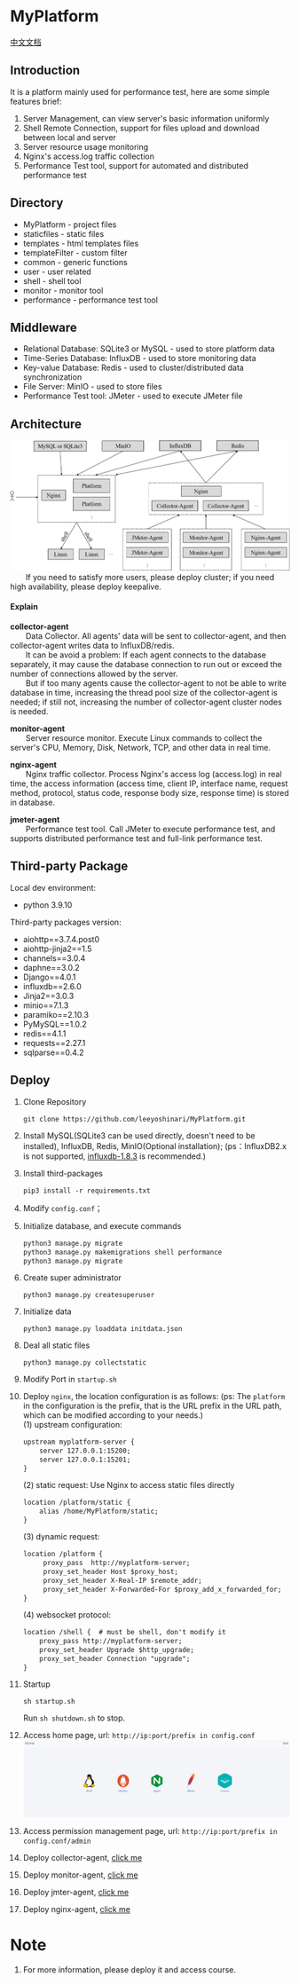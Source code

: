 # MyPlatform
[中文文档](https://github.com/leeyoshinari/MyPlatform/blob/main/templates/course_zh.md)

## Introduction
It is a platform mainly used for performance test, here are some simple features brief: <br>
1. Server Management, can view server's basic information uniformly<br>
2. Shell Remote Connection, support for files upload and download between local and server<br>
3. Server resource usage monitoring<br>
4. Nginx's access.log traffic collection<br>
5. Performance Test tool, support for automated and distributed performance test<br>

## Directory
- MyPlatform - project files
- staticfiles - static files
- templates - html templates files
- templateFilter - custom filter
- common - generic functions
- user - user related
- shell - shell tool
- monitor - monitor tool
- performance - performance test tool

## Middleware
- Relational Database: SQLite3 or MySQL - used to store platform data
- Time-Series Database: InfluxDB - used to store monitoring data
- Key-value Database: Redis - used to cluster/distributed data synchronization
- File Server: MinIO - used to store files
- Performance Test tool: JMeter - used to execute JMeter file

## Architecture
![](https://github.com/leeyoshinari/MyPlatform/blob/main/staticfiles/img/myPlarform.png)
&emsp;&emsp;If you need to satisfy more users, please deploy cluster; if you need high availability, please deploy keepalive.

#### Explain
**collector-agent**<br>
&emsp;&emsp;Data Collector. All agents' data will be sent to collector-agent, and then collector-agent writes data to InfluxDB/redis.<br>
&emsp;&emsp;It can be avoid a problem: If each agent connects to the database separately, it may cause the database connection to run out or exceed the number of connections allowed by the server. <br>
&emsp;&emsp;But if too many agents cause the collector-agent to not be able to write database in time, increasing the thread pool size of the collector-agent is needed; if still not, increasing the number of collector-agent cluster nodes is needed.

**monitor-agent**<br>
&emsp;&emsp;Server resource monitor. Execute Linux commands to collect the server's CPU, Memory, Disk, Network, TCP, and other data in real time.

**nginx-agent**<br>
&emsp;&emsp;Nginx traffic collector. Process Nginx's access log (access.log) in real time, the access information (access time, client IP, interface name, request method, protocol, status code, response body size, response time) is stored in database.

**jmeter-agent**<br>
&emsp;&emsp;Performance test tool. Call JMeter to execute performance test, and supports distributed performance test and full-link performance test.

## Third-party Package
Local dev environment:
- python 3.9.10

Third-party packages version:
- aiohttp==3.7.4.post0
- aiohttp-jinja2==1.5
- channels==3.0.4
- daphne==3.0.2
- Django==4.0.1
- influxdb==2.6.0
- Jinja2==3.0.3
- minio==7.1.3
- paramiko==2.10.3
- PyMySQL==1.0.2
- redis==4.1.1
- requests==2.27.1
- sqlparse==0.4.2

## Deploy
1. Clone Repository
    ```shell script
    git clone https://github.com/leeyoshinari/MyPlatform.git
    ``` 

2. Install MySQL(SQLite3 can be used directly, doesn't need to be installed), InfluxDB, Redis, MinIO(Optional installation); (ps：InfluxDB2.x is not supported, [ influxdb-1.8.3](https://dl.influxdata.com/influxdb/releases/influxdb-1.8.3.x86_64.rpm ) is recommended.)

3. Install third-packages
    ```shell script
    pip3 install -r requirements.txt
    ```

4. Modify `config.conf`；

5. Initialize database, and execute commands
    ```shell script
    python3 manage.py migrate
    python3 manage.py makemigrations shell performance
    python3 manage.py migrate
    ```

6. Create super administrator
    ```shell script
    python3 manage.py createsuperuser
    ```

7. Initialize data
    ```shell script
    python3 manage.py loaddata initdata.json
    ```

8. Deal all static files
    ```shell script
    python3 manage.py collectstatic
    ```

9. Modify Port in `startup.sh`

10. Deploy `nginx`, the location configuration is as follows: (ps: The `platform` in the configuration is the prefix, that is the URL prefix in the URL path, which can be modified according to your needs.)<br>
    (1) upstream configuration:
    ```shell script
    upstream myplatform-server {
        server 127.0.0.1:15200;
        server 127.0.0.1:15201;
    }
    ```
    (2) static request: Use Nginx to access static files directly
    ```shell script
    location /platform/static {
        alias /home/MyPlatform/static;
    }
    ```
    (3) dynamic request:
    ```shell script
    location /platform {
         proxy_pass  http://myplatform-server;
         proxy_set_header Host $proxy_host;
         proxy_set_header X-Real-IP $remote_addr;
         proxy_set_header X-Forwarded-For $proxy_add_x_forwarded_for;
    }
    ```
    (4) websocket protocol:
    ```shell script
    location /shell {  # must be shell, don't modify it
        proxy_pass http://myplatform-server;
        proxy_set_header Upgrade $http_upgrade;
        proxy_set_header Connection "upgrade";
    }
    ```

11. Startup
    ```shell script
    sh startup.sh
    ```
    Run `sh shutdown.sh` to stop.

12. Access home page, url: `http://ip:port/prefix in config.conf`
![](https://github.com/leeyoshinari/MyPlatform/blob/main/staticfiles/img/home.JPG)

13. Access permission management page, url: `http://ip:port/prefix in config.conf/admin`

14. Deploy collector-agent, [click me](https://github.com/leeyoshinari/collector_agent)

15. Deploy monitor-agent, [click me](https://github.com/leeyoshinari/monitor_agent)

16. Deploy jmter-agent, [click me](https://github.com/leeyoshinari/jmeter_agent)

17. Deploy nginx-agent, [click me](https://github.com/leeyoshinari/nginx_agent)

# Note
1. For more information, please deploy it and access course.

